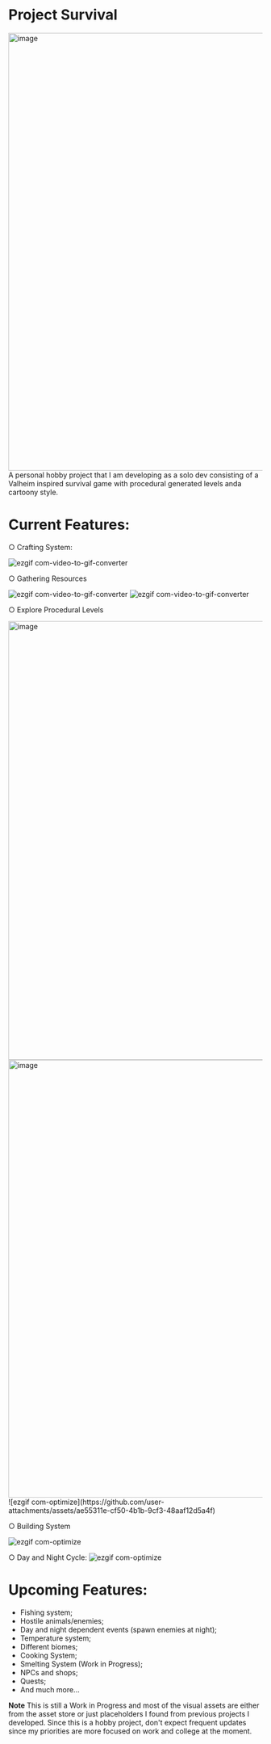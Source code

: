 # Project Survival

<img width="1759" height="867" alt="image" src="https://github.com/user-attachments/assets/c27bdbd8-7b2f-4ec0-b078-979094199602" />
A personal hobby project that I am developing as a solo dev consisting of a Valheim inspired survival game with procedural generated levels anda cartoony style.

# Current Features:
○ Crafting System:

![ezgif com-video-to-gif-converter](https://github.com/user-attachments/assets/5d1ad8c0-ec3e-48bb-a837-7b7e1899eaae)

○ Gathering Resources

![ezgif com-video-to-gif-converter](https://github.com/user-attachments/assets/89230076-cec2-4c6a-ac90-794aae61ae6b)
![ezgif com-video-to-gif-converter](https://github.com/user-attachments/assets/21b33d8a-e6e6-4995-9b91-ab6723b7eb79)

○ Explore Procedural Levels

<img width="1757" height="869" alt="image" src="https://github.com/user-attachments/assets/94111c21-4335-4e68-b676-c30a66137970" />
<img width="1759" height="867" alt="image" src="https://github.com/user-attachments/assets/30530532-a34d-4679-af2d-a5eb94b836a0" />
![ezgif com-optimize](https://github.com/user-attachments/assets/ae55311e-cf50-4b1b-9cf3-48aaf12d5a4f)

○ Building System

![ezgif com-optimize](https://github.com/user-attachments/assets/a3bfdf79-5f9c-4950-8928-6796b8ef95a1)

○ Day and Night Cycle:
![ezgif com-optimize](https://github.com/user-attachments/assets/f87c9708-c694-4a4e-9c62-4dd4d2934e82)

# Upcoming Features:
- Fishing system;
- Hostile animals/enemies;
- Day and night dependent events (spawn enemies at night);
- Temperature system;
- Different biomes;
- Cooking System;
- Smelting System (Work in Progress);
- NPCs and shops;
- Quests;
- And much more...

**Note**
This is still a Work in Progress and most of the visual assets are either from the asset store or just placeholders I found from previous projects I developed. Since this is a hobby project, don't expect frequent updates since my priorities are more focused on work and college at the moment.
